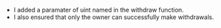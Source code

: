- I added a paramater of uint named in the withdraw function.
- I also ensured that only the owner can successfully make withdrawals.